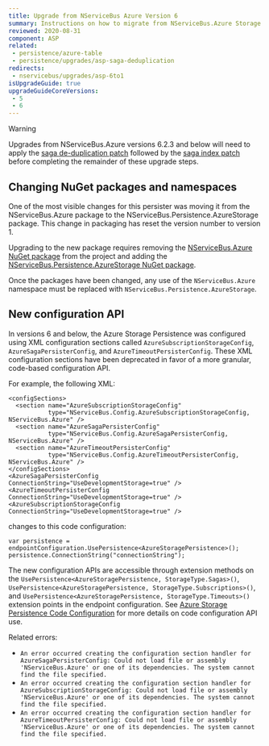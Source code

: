 ```yaml
---
title: Upgrade from NServiceBus Azure Version 6
summary: Instructions on how to migrate from NServiceBus.Azure Storage Persistence version 6 to NServiceBus.Persistence.AzureStorage version 1.
reviewed: 2020-08-31
component: ASP
related:
 - persistence/azure-table
 - persistence/upgrades/asp-saga-deduplication
redirects:
 - nservicebus/upgrades/asp-6to1
isUpgradeGuide: true
upgradeGuideCoreVersions:
 - 5
 - 6
---
```


> [!WARNING]
> Upgrades from NServiceBus.Azure versions 6.2.3 and below will need to apply the [saga de-duplication patch](/persistence/upgrades/asp-saga-deduplication.md) followed by the [saga index patch](/persistence/upgrades/asp-saga-pruning.md) before completing the remainder of these upgrade steps.


## Changing NuGet packages and namespaces

One of the most visible changes for this persister was moving it from the NServiceBus.Azure package to the NServiceBus.Persistence.AzureStorage package. This change in packaging has reset the version number to version 1.

Upgrading to the new package requires removing the [NServiceBus.Azure NuGet package](https://www.nuget.org/packages/NServiceBus.Azure/) from the project and adding the [NServiceBus.Persistence.AzureStorage NuGet package](https://www.nuget.org/packages/NServiceBus.Persistence.AzureStorage/).

Once the packages have been changed, any use of the `NServiceBus.Azure` namespace must be replaced with `NServiceBus.Persistence.AzureStorage`.


## New configuration API

In versions 6 and below, the Azure Storage Persistence was configured using XML configuration sections called `AzureSubscriptionStorageConfig`, `AzureSagaPersisterConfig`, and `AzureTimeoutPersisterConfig`. These XML configuration sections have been deprecated in favor of a more granular, code-based configuration API.

For example, the following XML:

```
<configSections>
  <section name="AzureSubscriptionStorageConfig"
           type="NServiceBus.Config.AzureSubscriptionStorageConfig, NServiceBus.Azure" />
  <section name="AzureSagaPersisterConfig"
           type="NServiceBus.Config.AzureSagaPersisterConfig, NServiceBus.Azure" />
  <section name="AzureTimeoutPersisterConfig"
           type="NServiceBus.Config.AzureTimeoutPersisterConfig, NServiceBus.Azure" />
</configSections>
<AzureSagaPersisterConfig ConnectionString="UseDevelopmentStorage=true" />
<AzureTimeoutPersisterConfig ConnectionString="UseDevelopmentStorage=true" />
<AzureSubscriptionStorageConfig ConnectionString="UseDevelopmentStorage=true" />
```

changes to this code configuration:

```
var persistence = endpointConfiguration.UsePersistence<AzureStoragePersistence>();
persistence.ConnectionString("connectionString");
```

The new configuration APIs are accessible through extension methods on the `UsePersistence<AzureStoragePersistence, StorageType.Sagas>()`, `UsePersistence<AzureStoragePersistence, StorageType.Subscriptions>()`, and `UsePersistence<AzureStoragePersistence, StorageType.Timeouts>()` extension points in the endpoint configuration. See [Azure Storage Persistence Code Configuration](/persistence/azure-table/configuration.md) for more details on code configuration API use.

Related errors:

- `An error occurred creating the configuration section handler for AzureSagaPersisterConfig: Could not load file or assembly 'NServiceBus.Azure' or one of its dependencies. The system cannot find the file specified.`
- `An error occurred creating the configuration section handler for AzureSubscriptionStorageConfig: Could not load file or assembly 'NServiceBus.Azure' or one of its dependencies. The system cannot find the file specified.`
- `An error occurred creating the configuration section handler for AzureTimeoutPersisterConfig: Could not load file or assembly 'NServiceBus.Azure' or one of its dependencies. The system cannot find the file specified.`
